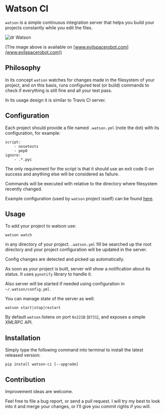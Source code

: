 # Watson CI

`watson` is a simple continuous integration server that helps you build
your projects constantly while you edit the files.

![dr Watson](http://2.bp.blogspot.com/--OeE_SOXm8s/Tief56DVOVI/AAAAAAAABSs/eUTLMpXrq_I/s1600/dr-watson.png)

(The image above is available on [www.evilspacerobot.com](www.evilspacerobot.com))

## Philosophy

In its concept `watson` watches for changes made in the filesystem of your
project, and on this basis, runs configured test (or build) commands to check
if everything is still fine and all your test pass.

In its usage design it is similar to Travis CI server.

## Configuration

Each project should provide a file named `.watson.yml` (note the dot) with its
configuration, for example:

    script:
        - nosetests
        - pep8
    ignore:
        - .*.pyc

The only requirement for the script is that it should use an exit code 0 on
success and anything else will be considered as failure.

Commands will be executed with relative to the directory where filesystem
recently changed.

Example configuration (used by `watson` project isself) can be found [here](https://github.com/dejw/watson-ci/blob/master/.watson.yml).

## Usage

To add your project to watson use:

    watson watch

in any directory of your project. `.watson.yml` fill be searched up the root
directory and your project configuration will be updated in the server.

Config changes are detected and picked up automatically.

As soon as your project is built, server will show a notification about its
status. It uses `pynotify` library to handle it.

Also server will be started if needed using configuration in
`~/.watson/config.yml`.

You can manage state of the server as well:

    watson start|stop|restart

By default `watson` listens on port `0x221B` (`8731`), and exposes a simple XMLRPC API.

## Installation

Simply type the following command into terminal to install the latest released
version:

    pip install watson-ci [--upgrade]

## Contribution

Improvement ideas are welcome.

Feel free to file a bug report, or send a pull request. I will try my best to
look into it and merge your changes, or I'll give you commit rights if you will.
